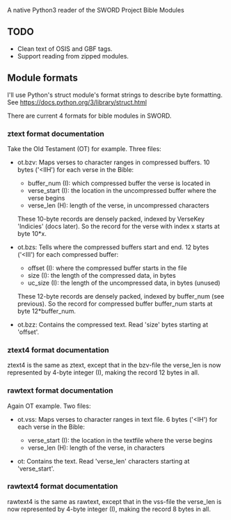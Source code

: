 A native Python3 reader of the SWORD Project Bible Modules

## TODO
* Clean text of OSIS and GBF tags.
* Support reading from zipped modules.

## Module formats
I'll use Python's struct module's format strings to describe byte formatting.
See https://docs.python.org/3/library/struct.html

There are current 4 formats for bible modules in SWORD.

### ztext format documentation
Take the Old Testament (OT) for example. Three files:

- ot.bzv: Maps verses to character ranges in compressed buffers.
  10 bytes ('<IIH') for each verse in the Bible:
    - buffer_num (I): which compressed buffer the verse is located in
    - verse_start (I): the location in the uncompressed buffer where the verse begins
    - verse_len (H): length of the verse, in uncompressed characters

  These 10-byte records are densely packed, indexed by VerseKey 'Indicies' (docs later).
  So the record for the verse with index x starts at byte 10*x.

- ot.bzs: Tells where the compressed buffers start and end.
   12 bytes ('<III') for each compressed buffer:
     - offset (I): where the compressed buffer starts in the file
     - size (I): the length of the compressed data, in bytes
     - uc_size (I): the length of the uncompressed data, in bytes (unused)

   These 12-byte records are densely packed, indexed by buffer_num (see previous).
   So the record for compressed buffer buffer_num starts at byte 12*buffer_num.

- ot.bzz: Contains the compressed text. Read 'size' bytes starting at 'offset'.

### ztext4 format documentation
ztext4 is the same as ztext, except that in the bzv-file the verse_len is now
represented by 4-byte integer (I), making the record 12 bytes in all.

### rawtext format documentation
Again OT example. Two files:

- ot.vss: Maps verses to character ranges in text file.
  6 bytes ('<IH') for each verse in the Bible:
    - verse_start (I): the location in the textfile where the verse begins
    - verse_len (H): length of the verse, in characters

- ot: Contains the text. Read 'verse_len' characters starting at 'verse_start'.

### rawtext4 format documentation
rawtext4 is the same as rawtext, except that in the vss-file the verse_len is now
represented by 4-byte integer (I), making the record 8 bytes in all.
